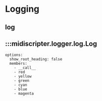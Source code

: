 # Logging

## log

## :::midiscripter.logger.log.Log
    options:
      show_root_heading: false
      members:
        - __call__
        - red
        - yellow
        - green
        - cyan
        - blue
        - magenta
